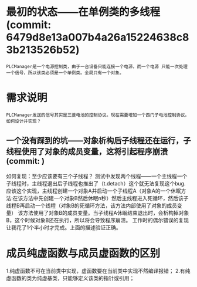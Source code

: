 # 最初的状态——在单例类的多线程(commit: 6479d8e13a007b4a26a15224638c83b213526b52)

    PLCManager是一个电源控制类，由于一台设备只能连接一个电源，而一个电源 只能一次处理一个信号，所以该类必须是一个单例类。全局只有一个对象。

# 需求说明
    PLCManager发送的信号其实是三菱电池的控制协议。现在需要增加一个西门子电池控制协议。如何设计并实现？

## 一个没有踩到的坑——对象析构后子线程还在运行，子线程使用了对象的成员变量，这将引起程序崩溃(commit: )
如何复现：至少应该要有三个子线程？
测试中发现两个线程——一个主线程一个子线程时，主线程退出后子线程也推出了（t.detach）这个就无法复现这个bug.
应该这个实现，主线程创建一个对象A并启动一个子线程A（对象A的一个休眠方法:在该方法中先创建一个对象B然后休眠n秒）然后主线程进入死循环，然后该子线程B再启动一个线程（对象B的死循环方法，该方法内部使用了对象的成员变量）
该方法使用了对象B的成员变量。当子线程A休眠结束退出时，会析构掉对象B，这个时候对象B还在执行，所以将会导致程序崩溃。
工作时的偶尔错误的复现让我花了1个半小时才完成。上面的描述验证正确。

# 成员纯虚函数与成员虚函数的区别
1.纯虚函数不可在当前类中实现，虚函数要在当前类中实现不然编译报错；
2.有纯虚函数的类为纯虚基类，只能够定义该类的指针或引用；